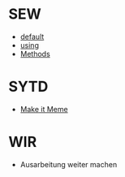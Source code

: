 # SEW

- [default](obsidian://vault/cheat-sheet/SEW/C_Sharp/default)
- [using](obsidian://vault/cheat-sheet/SEW/C_Sharp/using)
- [Methods](obsidian://vault/cheat-sheet/SEW/C_Sharp/LINQ/Methods)

# SYTD

- [Make it Meme](https://makeitmeme.com/de/)

# WIR

- Ausarbeitung weiter machen